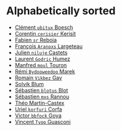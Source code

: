 Alphabetically sorted
=====================

- [Clément `ubitux` Boesch](https://github.com/ubitux)
- [Corentin `cerisier` Kerisit](https://github.com/cerisier)
- [Fabien `sr` Reboia](https://github.com/srounet)
- [François `Aranoxs` Largeteau](https://github.com/aranoxs)
- [Julien `niluje` Castets](https://github.com/brmzkw)
- [Laurent `Godric` Humez](https://github.com/godric7)
- [Manfred `moul` Touron](https://github.com/moul)
- [Rémi `Bydooweedoo` Marek](https://github.com/https://github.com/bydooweedoo)
- [Romain `Vikbez` Gay](https://github.com/vikbez)
- [Solvik Blum](https://github.com/solvik)
- [Sébastien `blotus` Blot](https://github.com/blotus)
- [Sébastien `mxs` Rannou](https://github.com/aimxhaisse)
- [Théo Martin-Castex](https://github.com/khanon)
- [Uriel `korfuri` Corfa](https://github.com/korfuri)
- [Victor `bbfock` Goya](https://github.com/phorque)
- [Vincent `Tyop` Guasconi](https://github.com/tyop)
